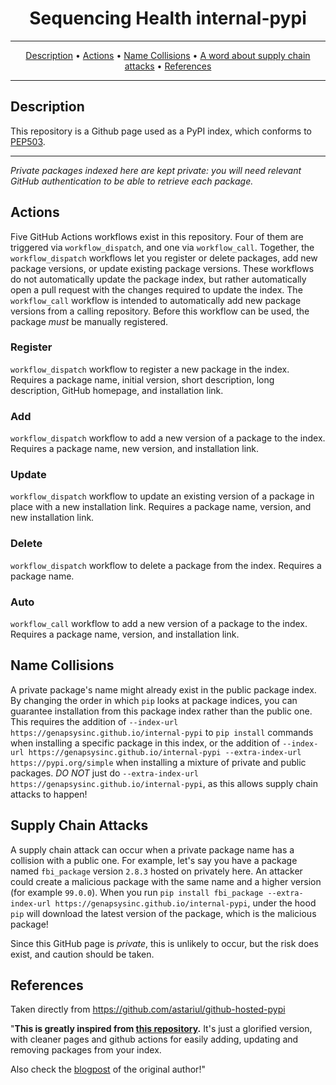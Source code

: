 <h1 align="center">Sequencing Health internal-pypi</h1>

---

<p align="center">
  <a href="#Description">Description</a> •
  <a href="#Actions">Actions</a> •
  <a href="#Name-Collisions">Name Collisions</a> •
  <a href="#Supply-Chain-Attacks">A word about supply chain attacks</a> •
  <a href="#References">References</a>
</p>

---

## Description

This repository is a Github page used as a PyPI index, which conforms to [PEP503](https://www.python.org/dev/peps/pep-0503/).

---

_Private packages indexed here are kept private: you will need relevant GitHub authentication to be able to retrieve each package._

## Actions

Five GitHub Actions workflows exist in this repository.
Four of them are triggered via `workflow_dispatch`, and one via `workflow_call`.
Together, the `workflow_dispatch` workflows let you register or delete packages, add new package versions, or update existing package versions.
These workflows do not automatically update the package index, but rather automatically open a pull request with the changes required to update the index.
The `workflow_call` workflow is intended to automatically add new package versions from a calling repository.
Before this workflow can be used, the package *must* be manually registered.

### Register

`workflow_dispatch` workflow to register a new package in the index.
Requires a package name, initial version, short description, long description, GitHub homepage, and installation link.

### Add

`workflow_dispatch` workflow to add a new version of a package to the index.
Requires a package name, new version, and installation link.

### Update

`workflow_dispatch` workflow to update an existing version of a package in place with a new installation link.
Requires a package name, version, and new installation link.

### Delete

`workflow_dispatch` workflow to delete a package from the index.
Requires a package name.

### Auto

`workflow_call` workflow to add a new version of a package to the index.
Requires a package name, version, and installation link.

## Name Collisions

A private package's name might already exist in the public package index.
By changing the order in which `pip` looks at package indices, you can guarantee installation from this package index rather than the public one.
This requires the addition of `--index-url https://genapsysinc.github.io/internal-pypi` to `pip install` commands when installing a specific package in this index, or the addition of `--index-url https://genapsysinc.github.io/internal-pypi --extra-index-url https://pypi.org/simple` when installing a mixture of private and public packages.
*DO NOT* just do `--extra-index-url https://genapsysinc.github.io/internal-pypi`, as this allows supply chain attacks to happen!

## Supply Chain Attacks

A supply chain attack can occur when a private package name has a collision with a public one.
For example, let's say you have a package named `fbi_package` version `2.8.3` hosted on privately here.
An attacker could create a malicious package with the same name and a higher version (for example `99.0.0`).
When you run `pip install fbi_package --extra-index-url https://genapsysinc.github.io/internal-pypi`, under the hood `pip` will download the latest version of the package, which is the malicious package!

Since this GitHub page is *private*, this is unlikely to occur, but the risk does exist, and caution should be taken.

## References

Taken directly from https://github.com/astariul/github-hosted-pypi

"**This is greatly inspired from [this repository](https://github.com/ceddlyburge/python-package-server).**
It's just a glorified version, with cleaner pages and github actions for easily adding, updating and removing packages from your index.

Also check the [blogpost](https://www.freecodecamp.org/news/how-to-use-github-as-a-pypi-server-1c3b0d07db2/) of the original author!"
